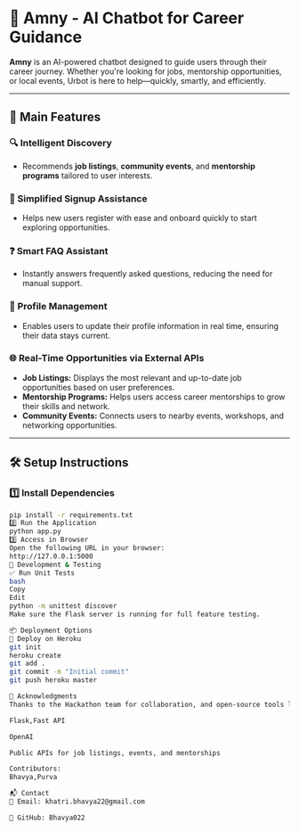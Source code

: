 # 🌟 Amny - AI Chatbot for Career Guidance

**Amny** is an AI-powered chatbot designed to guide users through their career journey. Whether you're looking for jobs, mentorship opportunities, or local events, Urbot is here to help—quickly, smartly, and efficiently.

---

## 🚀 Main Features

### 🔍 Intelligent Discovery
- Recommends **job listings**, **community events**, and **mentorship programs** tailored to user interests.

### 📝 Simplified Signup Assistance
- Helps new users register with ease and onboard quickly to start exploring opportunities.

### ❓ Smart FAQ Assistant
- Instantly answers frequently asked questions, reducing the need for manual support.

### 👤 Profile Management
- Enables users to update their profile information in real time, ensuring their data stays current.

### 🌐 Real-Time Opportunities via External APIs
- **Job Listings:** Displays the most relevant and up-to-date job opportunities based on user preferences.
- **Mentorship Programs:** Helps users access career mentorships to grow their skills and network.
- **Community Events:** Connects users to nearby events, workshops, and networking opportunities.

---

## 🛠️ Setup Instructions

### 1️⃣ Install Dependencies

```bash
pip install -r requirements.txt
2️⃣ Run the Application
python app.py
3️⃣ Access in Browser
Open the following URL in your browser:
http://127.0.0.1:5000
🧪 Development & Testing
✅ Run Unit Tests
bash
Copy
Edit
python -m unittest discover
Make sure the Flask server is running for full feature testing.

📦 Deployment Options
🔹 Deploy on Heroku
git init
heroku create
git add .
git commit -m "Initial commit"
git push heroku master

🙌 Acknowledgments
Thanks to the Hackathon team for collaboration, and open-source tools like:

Flask,Fast API

OpenAI

Public APIs for job listings, events, and mentorships

Contributors:
Bhavya,Purva

📬 Contact
📧 Email: khatri.bhavya22@gmail.com

🐙 GitHub: Bhavya022


